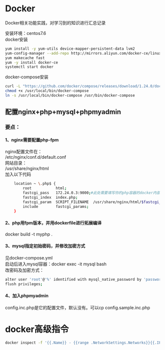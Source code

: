 # Docker
Docker相关功能实践，对学习到的知识进行汇总记录

安装环境：centos7.6  
docker安装
```bash
yum install -y yum-utils device-mapper-persistent-data lvm2
yum-config-manager --add-repo http://mirrors.aliyun.com/docker-ce/linux/centos/docker-ce.repo
yum makecache fast
yum -y install docker-ce
systemctl start docker
```

docker-compose安装
```bash
curl -L "https://github.com/docker/compose/releases/download/1.24.0/docker-compose-$(uname -s)-$(uname -m)" -o /usr/local/bin/docker-compose
chmod +x /usr/local/bin/docker-compose
ln -s /usr/local/bin/docker-compose /usr/bin/docker-compose
```

## 配置nginx+php+mysql+phpmyadmin
### 要点：  
#### 1、nginx需要配置php-fpm  
nginx配置文件在：  
/etc/nginx/conf.d/default.conf  
网站目录：  
/usr/share/nginx/html  
加入以下代码
```bash
    location ~ \.php$ {
        root           html;
        fastcgi_pass   172.24.0.3:9000;#此处需要填写你的php容器的docker内部通讯ip
        fastcgi_index  index.php;
        fastcgi_param  SCRIPT_FILENAME  /usr/share/nginx/html/$fastcgi_script_name;
        include        fastcgi_params;
    }
```
#### 2、php用fpm版本，并用dockerfile进行拓展编译
docker build -t myphp .
#### 3、mysql指定初始密码，并修改加密方式  
见docker-compose.yml  
启动后进入mysql容器：docker exec -it mysql bash  
改密码及加密方式：
```bash
alter user 'root'@'%' identified with mysql_native_password by 'password';
flush privileges;
```

#### 4、加入phpmyadmin
config.inc.php是它的配置文件，默认没有。可以cp config.sample.inc.php


# docker高级指令
```bash
docker inspect -f '{{.Name}} - {{range .NetworkSettings.Networks}}{{.IPAddress}}{{end}}' $(docker ps -q)
```
